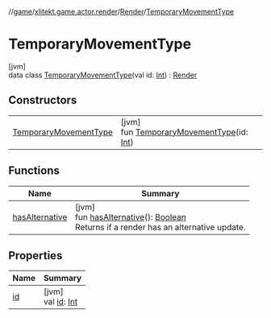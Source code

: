 //[game](../../../../index.md)/[xlitekt.game.actor.render](../../index.md)/[Render](../index.md)/[TemporaryMovementType](index.md)

# TemporaryMovementType

[jvm]\
data class [TemporaryMovementType](index.md)(val id: [Int](https://kotlinlang.org/api/latest/jvm/stdlib/kotlin/-int/index.html)) : [Render](../index.md)

## Constructors

| | |
|---|---|
| [TemporaryMovementType](-temporary-movement-type.md) | [jvm]<br>fun [TemporaryMovementType](-temporary-movement-type.md)(id: [Int](https://kotlinlang.org/api/latest/jvm/stdlib/kotlin/-int/index.html)) |

## Functions

| Name | Summary |
|---|---|
| [hasAlternative](../has-alternative.md) | [jvm]<br>fun [hasAlternative](../has-alternative.md)(): [Boolean](https://kotlinlang.org/api/latest/jvm/stdlib/kotlin/-boolean/index.html)<br>Returns if a render has an alternative update. |

## Properties

| Name | Summary |
|---|---|
| [id](id.md) | [jvm]<br>val [id](id.md): [Int](https://kotlinlang.org/api/latest/jvm/stdlib/kotlin/-int/index.html) |
